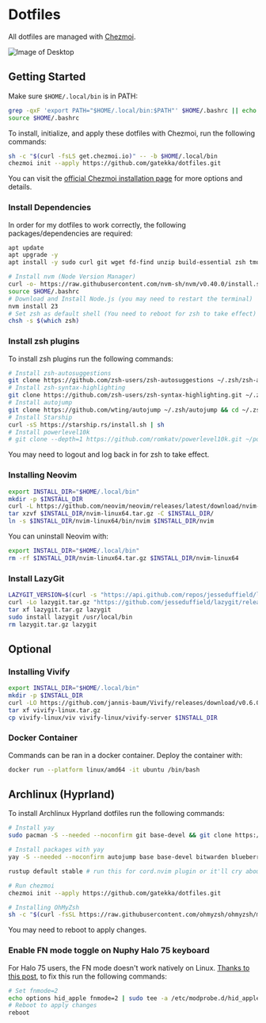 # Dotfiles

All dotfiles are managed with [Chezmoi](https://chezmoi.io).

![Image of Desktop](https://i.imgur.com/Tx1Psc3.png)

## Getting Started

Make sure `$HOME/.local/bin` is in PATH:

```bash
grep -qxF 'export PATH="$HOME/.local/bin:$PATH"' $HOME/.bashrc || echo 'export PATH="$HOME/.local/bin:$PATH"' >> $HOME/.bashrc
source $HOME/.bashrc
```

To install, initialize, and apply these dotfiles with Chezmoi, run the following commands:
```bash
sh -c "$(curl -fsLS get.chezmoi.io)" -- -b $HOME/.local/bin
chezmoi init --apply https://github.com/gatekka/dotfiles.git
```
You can visit the [official Chezmoi installation page](https://chezmoi.io/install) for more options and details.

### Install Dependencies

In order for my dotfiles to work correctly, the following packages/dependencies are required:

```bash
apt update
apt upgrade -y
apt install -y sudo curl git wget fd-find unzip build-essential zsh tmux

# Install nvm (Node Version Manager)
curl -o- https://raw.githubusercontent.com/nvm-sh/nvm/v0.40.0/install.sh | bash
source $HOME/.bashrc
# Download and Install Node.js (you may need to restart the terminal)
nvm install 23
# Set zsh as default shell (You need to reboot for zsh to take effect)
chsh -s $(which zsh)
```

### Install zsh plugins

To install zsh plugins run the following commands:

```bash
# Install zsh-autosuggestions
git clone https://github.com/zsh-users/zsh-autosuggestions ~/.zsh/zsh-autosuggestions
# Install zsh-syntax-highlighting
git clone https://github.com/zsh-users/zsh-syntax-highlighting.git ~/.zsh/zsh-syntax-highlighting
# Install autojump
git clone https://github.com/wting/autojump ~/.zsh/autojump && cd ~/.zsh/autojump/ && ./install.py
# Install Starship
curl -sS https://starship.rs/install.sh | sh
# Install powerlevel10k
# git clone --depth=1 https://github.com/romkatv/powerlevel10k.git ~/powerlevel10k
```

You may need to logout and log back in for zsh to take effect.

### Installing Neovim

```bash
export INSTALL_DIR="$HOME/.local/bin"
mkdir -p $INSTALL_DIR
curl -L https://github.com/neovim/neovim/releases/latest/download/nvim-linux64.tar.gz -o $INSTALL_DIR/nvim-linux64.tar.gz
tar xzvf $INSTALL_DIR/nvim-linux64.tar.gz -C $INSTALL_DIR/
ln -s $INSTALL_DIR/nvim-linux64/bin/nvim $INSTALL_DIR/nvim
```

You can uninstall Neovim with:

```bash
export INSTALL_DIR="$HOME/.local/bin"
rm -rf $INSTALL_DIR/nvim-linux64.tar.gz $INSTALL_DIR/nvim-linux64
```

### Install LazyGit

```bash
LAZYGIT_VERSION=$(curl -s "https://api.github.com/repos/jesseduffield/lazygit/releases/latest" | grep -Po '"tag_name": "v\K[^"]*')
curl -Lo lazygit.tar.gz "https://github.com/jesseduffield/lazygit/releases/latest/download/lazygit_${LAZYGIT_VERSION}_Linux_x86_64.tar.gz"
tar xf lazygit.tar.gz lazygit
sudo install lazygit /usr/local/bin
rm lazygit.tar.gz lazygit
```

## Optional

### Installing Vivify

```bash
export INSTALL_DIR="$HOME/.local/bin"
mkdir -p $INSTALL_DIR
curl -LO https://github.com/jannis-baum/Vivify/releases/download/v0.6.0/vivify-linux.tar.gz
tar xf vivify-linux.tar.gz
cp vivify-linux/viv vivify-linux/vivify-server $INSTALL_DIR
```

### Docker Container

Commands can be ran in a docker container. Deploy the container with:

```bash
docker run --platform linux/amd64 -it ubuntu /bin/bash
```

## Archlinux (Hyprland)

To install Archlinux Hyprland dotfiles run the following commands:
```bash
# Install yay
sudo pacman -S --needed --noconfirm git base-devel && git clone https://aur.archlinux.org/yay.git && cd yay && makepkg -si

# Install packages with yay
yay -S --needed --noconfirm autojump base base-devel bitwarden blueberry btop cava chezmoi dunst fastfetch fd ffmpeg4.4 ffmpegthumbnailer firefox git go hypridle hyprland hyprlock hyprpaper hyprpolkitagent-git hyprshade hyprshot hyprutils-git hyprwall inotify-tools iwgtk kitty lazygit linux linux-firmware losslesscut-bin mpv nemo neovide neovim networkmanager noto-fonts noto-fonts-emoji noto-fonts-extra npm ntfs-3g nvidia nwg-look obs-studio pavucontrol pipewire pipewire-alsa pipewire-audio pipewire-pulse pnpm python-pywal qt5-wayland qview reflector ripgrep rofi-wayland rose-pine-cursor spotify-launcher starship stremio timeshift tmux unzip vesktop vim waybar wget wl-clipboard wlogout xdg-desktop-portal-hyprland xdg-utils xorg-xev xorg-xhost yay yay-debug zsh zsh-autosuggestions zsh-syntax-highlighting

rustup default stable # run this for cord.nvim plugin or it'll cry about not building properly

# Run chezmoi
chezmoi init --apply https://github.com/gatekka/dotfiles.git

# Installing OhMyZsh
sh -c "$(curl -fsSL https://raw.githubusercontent.com/ohmyzsh/ohmyzsh/master/tools/install.sh)"
```
You may need to reboot to apply changes.

### Enable FN mode toggle on Nuphy Halo 75 keyboard

For Halo 75 users, the FN mode doesn't work natively on Linux. [Thanks to this post](https://www.reddit.com/r/NuPhy/comments/1dyjkqy/comment/lc9i17p/), to fix this run the following commands: 
```bash
# Set fnmode=2
echo options hid_apple fnmode=2 | sudo tee -a /etc/modprobe.d/hid_apple.conf
# Reboot to apply changes
reboot
```
